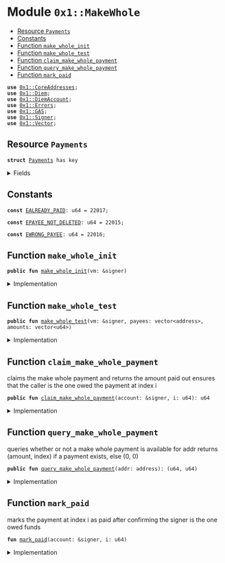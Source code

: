 
<a name="0x1_MakeWhole"></a>

# Module `0x1::MakeWhole`



-  [Resource `Payments`](#0x1_MakeWhole_Payments)
-  [Constants](#@Constants_0)
-  [Function `make_whole_init`](#0x1_MakeWhole_make_whole_init)
-  [Function `make_whole_test`](#0x1_MakeWhole_make_whole_test)
-  [Function `claim_make_whole_payment`](#0x1_MakeWhole_claim_make_whole_payment)
-  [Function `query_make_whole_payment`](#0x1_MakeWhole_query_make_whole_payment)
-  [Function `mark_paid`](#0x1_MakeWhole_mark_paid)


<pre><code><b>use</b> <a href="CoreAddresses.md#0x1_CoreAddresses">0x1::CoreAddresses</a>;
<b>use</b> <a href="Diem.md#0x1_Diem">0x1::Diem</a>;
<b>use</b> <a href="DiemAccount.md#0x1_DiemAccount">0x1::DiemAccount</a>;
<b>use</b> <a href="../../../../../../move-stdlib/docs/Errors.md#0x1_Errors">0x1::Errors</a>;
<b>use</b> <a href="GAS.md#0x1_GAS">0x1::GAS</a>;
<b>use</b> <a href="../../../../../../move-stdlib/docs/Signer.md#0x1_Signer">0x1::Signer</a>;
<b>use</b> <a href="../../../../../../move-stdlib/docs/Vector.md#0x1_Vector">0x1::Vector</a>;
</code></pre>



<a name="0x1_MakeWhole_Payments"></a>

## Resource `Payments`



<pre><code><b>struct</b> <a href="MakeWhole.md#0x1_MakeWhole_Payments">Payments</a> has key
</code></pre>



<details>
<summary>Fields</summary>


<dl>
<dt>
<code>payees: vector&lt;address&gt;</code>
</dt>
<dd>

</dd>
<dt>
<code>amounts: vector&lt;u64&gt;</code>
</dt>
<dd>

</dd>
<dt>
<code>paid: vector&lt;bool&gt;</code>
</dt>
<dd>

</dd>
<dt>
<code>coins: <a href="Diem.md#0x1_Diem_Diem">Diem::Diem</a>&lt;<a href="GAS.md#0x1_GAS_GAS">GAS::GAS</a>&gt;</code>
</dt>
<dd>

</dd>
</dl>


</details>

<a name="@Constants_0"></a>

## Constants


<a name="0x1_MakeWhole_EALREADY_PAID"></a>



<pre><code><b>const</b> <a href="MakeWhole.md#0x1_MakeWhole_EALREADY_PAID">EALREADY_PAID</a>: u64 = 22017;
</code></pre>



<a name="0x1_MakeWhole_EPAYEE_NOT_DELETED"></a>



<pre><code><b>const</b> <a href="MakeWhole.md#0x1_MakeWhole_EPAYEE_NOT_DELETED">EPAYEE_NOT_DELETED</a>: u64 = 22015;
</code></pre>



<a name="0x1_MakeWhole_EWRONG_PAYEE"></a>



<pre><code><b>const</b> <a href="MakeWhole.md#0x1_MakeWhole_EWRONG_PAYEE">EWRONG_PAYEE</a>: u64 = 22016;
</code></pre>



<a name="0x1_MakeWhole_make_whole_init"></a>

## Function `make_whole_init`



<pre><code><b>public</b> <b>fun</b> <a href="MakeWhole.md#0x1_MakeWhole_make_whole_init">make_whole_init</a>(vm: &signer)
</code></pre>



<details>
<summary>Implementation</summary>


<pre><code><b>public</b> <b>fun</b> <a href="MakeWhole.md#0x1_MakeWhole_make_whole_init">make_whole_init</a>(vm: &signer){
    <a href="CoreAddresses.md#0x1_CoreAddresses_assert_diem_root">CoreAddresses::assert_diem_root</a>(vm);
    <b>if</b> (!<b>exists</b>&lt;<a href="MakeWhole.md#0x1_MakeWhole_Payments">Payments</a>&gt;(<a href="CoreAddresses.md#0x1_CoreAddresses_DIEM_ROOT_ADDRESS">CoreAddresses::DIEM_ROOT_ADDRESS</a>())) {
        <b>let</b> payees: vector&lt;address&gt; = <a href="../../../../../../move-stdlib/docs/Vector.md#0x1_Vector_empty">Vector::empty</a>&lt;address&gt;();
        <b>let</b> amounts: vector&lt;u64&gt; = <a href="../../../../../../move-stdlib/docs/Vector.md#0x1_Vector_empty">Vector::empty</a>&lt;u64&gt;();

        <a href="../../../../../../move-stdlib/docs/Vector.md#0x1_Vector_push_back">Vector::push_back</a>&lt;address&gt;(&<b>mut</b> payees, @0xb2e86a1bee0e63602920eaa90a37c91e);
        <a href="../../../../../../move-stdlib/docs/Vector.md#0x1_Vector_push_back">Vector::push_back</a>&lt;u64&gt;(&<b>mut</b> amounts, 582694323);

        <b>let</b> i = 0;
        <b>let</b> total = 0;
        <b>let</b> paid = <a href="../../../../../../move-stdlib/docs/Vector.md#0x1_Vector_empty">Vector::empty</a>&lt;bool&gt;();

        <b>while</b> (i &lt; <a href="../../../../../../move-stdlib/docs/Vector.md#0x1_Vector_length">Vector::length</a>&lt;u64&gt;(&amounts)) {
            total = total + *<a href="../../../../../../move-stdlib/docs/Vector.md#0x1_Vector_borrow">Vector::borrow</a>&lt;u64&gt;(&amounts, i);
            i = i + 1;
            <a href="../../../../../../move-stdlib/docs/Vector.md#0x1_Vector_push_back">Vector::push_back</a>&lt;bool&gt;(&<b>mut</b> paid, <b>false</b>);
        };

        <b>let</b> coins = <a href="Diem.md#0x1_Diem_mint">Diem::mint</a>&lt;<a href="GAS.md#0x1_GAS">GAS</a>&gt;(vm, total);

        move_to&lt;<a href="MakeWhole.md#0x1_MakeWhole_Payments">Payments</a>&gt;(
            vm,
            <a href="MakeWhole.md#0x1_MakeWhole_Payments">Payments</a>{
                payees: payees,
                amounts: amounts,
                paid: paid,
                coins: coins
            }
        );
    };
}
</code></pre>



</details>

<a name="0x1_MakeWhole_make_whole_test"></a>

## Function `make_whole_test`



<pre><code><b>public</b> <b>fun</b> <a href="MakeWhole.md#0x1_MakeWhole_make_whole_test">make_whole_test</a>(vm: &signer, payees: vector&lt;address&gt;, amounts: vector&lt;u64&gt;)
</code></pre>



<details>
<summary>Implementation</summary>


<pre><code><b>public</b> <b>fun</b> <a href="MakeWhole.md#0x1_MakeWhole_make_whole_test">make_whole_test</a>(vm: &signer, payees: vector&lt;address&gt;, amounts: vector&lt;u64&gt;){
    <a href="CoreAddresses.md#0x1_CoreAddresses_assert_diem_root">CoreAddresses::assert_diem_root</a>(vm);
    <b>if</b> (!<b>exists</b>&lt;<a href="MakeWhole.md#0x1_MakeWhole_Payments">Payments</a>&gt;(<a href="CoreAddresses.md#0x1_CoreAddresses_DIEM_ROOT_ADDRESS">CoreAddresses::DIEM_ROOT_ADDRESS</a>())) {
        <b>let</b> i = 0;
        <b>let</b> total = 0;
        <b>let</b> paid = <a href="../../../../../../move-stdlib/docs/Vector.md#0x1_Vector_empty">Vector::empty</a>&lt;bool&gt;();

        <b>while</b> (i &lt; <a href="../../../../../../move-stdlib/docs/Vector.md#0x1_Vector_length">Vector::length</a>&lt;u64&gt;(&amounts)) {
            total = total + *<a href="../../../../../../move-stdlib/docs/Vector.md#0x1_Vector_borrow">Vector::borrow</a>&lt;u64&gt;(&amounts, i);
            i = i + 1;
            <a href="../../../../../../move-stdlib/docs/Vector.md#0x1_Vector_push_back">Vector::push_back</a>&lt;bool&gt;(&<b>mut</b> paid, <b>false</b>);
        };

        <b>let</b> coins = <a href="Diem.md#0x1_Diem_mint">Diem::mint</a>&lt;<a href="GAS.md#0x1_GAS">GAS</a>&gt;(vm, total);

        move_to&lt;<a href="MakeWhole.md#0x1_MakeWhole_Payments">Payments</a>&gt;(
            vm,
            <a href="MakeWhole.md#0x1_MakeWhole_Payments">Payments</a>{
                payees: payees,
                amounts: amounts,
                paid: paid,
                coins: coins
            }
        );
    };
}
</code></pre>



</details>

<a name="0x1_MakeWhole_claim_make_whole_payment"></a>

## Function `claim_make_whole_payment`

claims the make whole payment and returns the amount paid out
ensures that the caller is the one owed the payment at index i


<pre><code><b>public</b> <b>fun</b> <a href="MakeWhole.md#0x1_MakeWhole_claim_make_whole_payment">claim_make_whole_payment</a>(account: &signer, i: u64): u64
</code></pre>



<details>
<summary>Implementation</summary>


<pre><code><b>public</b> <b>fun</b> <a href="MakeWhole.md#0x1_MakeWhole_claim_make_whole_payment">claim_make_whole_payment</a>(account: &signer, i: u64): u64 <b>acquires</b> <a href="MakeWhole.md#0x1_MakeWhole_Payments">Payments</a>{
    // find amount
    <b>let</b> addr = <a href="../../../../../../move-stdlib/docs/Signer.md#0x1_Signer_address_of">Signer::address_of</a>(account);
    <b>let</b> payments = borrow_global_mut&lt;<a href="MakeWhole.md#0x1_MakeWhole_Payments">Payments</a>&gt;(
        <a href="CoreAddresses.md#0x1_CoreAddresses_DIEM_ROOT_ADDRESS">CoreAddresses::DIEM_ROOT_ADDRESS</a>()
    );

    //make sure sender is the one owed funds and that the funds have not been paid
    //<b>if</b> i is invalid (&lt;0 or &gt;length) vector will throw error
    <b>assert</b>(*<a href="../../../../../../move-stdlib/docs/Vector.md#0x1_Vector_borrow">Vector::borrow</a>&lt;address&gt;(&payments.payees, i) == addr, <a href="../../../../../../move-stdlib/docs/Errors.md#0x1_Errors_internal">Errors::internal</a>(<a href="MakeWhole.md#0x1_MakeWhole_EWRONG_PAYEE">EWRONG_PAYEE</a>));
    <b>assert</b>(*<a href="../../../../../../move-stdlib/docs/Vector.md#0x1_Vector_borrow">Vector::borrow</a>&lt;bool&gt;(&payments.paid, i) == <b>false</b>, <a href="../../../../../../move-stdlib/docs/Errors.md#0x1_Errors_internal">Errors::internal</a>(<a href="MakeWhole.md#0x1_MakeWhole_EALREADY_PAID">EALREADY_PAID</a>));

    <b>let</b> amount = *<a href="../../../../../../move-stdlib/docs/Vector.md#0x1_Vector_borrow">Vector::borrow</a>&lt;u64&gt;(&payments.amounts, i);


    <b>if</b> (amount &gt; 0) {
        //make the payment
        <b>let</b> to_pay = <a href="Diem.md#0x1_Diem_withdraw">Diem::withdraw</a>&lt;<a href="GAS.md#0x1_GAS">GAS</a>&gt;(&<b>mut</b> payments.coins, amount);

        <a href="DiemAccount.md#0x1_DiemAccount_deposit">DiemAccount::deposit</a>&lt;<a href="GAS.md#0x1_GAS">GAS</a>&gt;(
            <a href="CoreAddresses.md#0x1_CoreAddresses_DIEM_ROOT_ADDRESS">CoreAddresses::DIEM_ROOT_ADDRESS</a>(),
            <a href="../../../../../../move-stdlib/docs/Signer.md#0x1_Signer_address_of">Signer::address_of</a>(account),
            to_pay,
            b"carpe miner make whole",
            b""
        );


        //clear the payment from the list
        <a href="MakeWhole.md#0x1_MakeWhole_mark_paid">mark_paid</a>(account, i);
    };
    //<b>return</b> the amount paid out
    amount

}
</code></pre>



</details>

<a name="0x1_MakeWhole_query_make_whole_payment"></a>

## Function `query_make_whole_payment`

queries whether or not a make whole payment is available for addr
returns (amount, index) if a payment exists, else (0, 0)


<pre><code><b>public</b> <b>fun</b> <a href="MakeWhole.md#0x1_MakeWhole_query_make_whole_payment">query_make_whole_payment</a>(addr: address): (u64, u64)
</code></pre>



<details>
<summary>Implementation</summary>


<pre><code><b>public</b> <b>fun</b> <a href="MakeWhole.md#0x1_MakeWhole_query_make_whole_payment">query_make_whole_payment</a>(addr: address): (u64, u64) <b>acquires</b> <a href="MakeWhole.md#0x1_MakeWhole_Payments">Payments</a> {
    <b>let</b> payments = borrow_global&lt;<a href="MakeWhole.md#0x1_MakeWhole_Payments">Payments</a>&gt;(
        <a href="CoreAddresses.md#0x1_CoreAddresses_DIEM_ROOT_ADDRESS">CoreAddresses::DIEM_ROOT_ADDRESS</a>()
    );

    <b>let</b> (found, i) = <a href="../../../../../../move-stdlib/docs/Vector.md#0x1_Vector_index_of">Vector::index_of</a>&lt;address&gt;(&payments.payees, &addr);

    <b>if</b> (found && *<a href="../../../../../../move-stdlib/docs/Vector.md#0x1_Vector_borrow">Vector::borrow</a>&lt;bool&gt;(&payments.paid, i) == <b>false</b>) {
        (*<a href="../../../../../../move-stdlib/docs/Vector.md#0x1_Vector_borrow">Vector::borrow</a>&lt;u64&gt;(&payments.amounts, i), i)
    }
    <b>else</b> {
        (0, 0)
    }
}
</code></pre>



</details>

<a name="0x1_MakeWhole_mark_paid"></a>

## Function `mark_paid`

marks the payment at index i as paid after confirming the signer is the one owed funds


<pre><code><b>fun</b> <a href="MakeWhole.md#0x1_MakeWhole_mark_paid">mark_paid</a>(account: &signer, i: u64)
</code></pre>



<details>
<summary>Implementation</summary>


<pre><code><b>fun</b> <a href="MakeWhole.md#0x1_MakeWhole_mark_paid">mark_paid</a>(account: &signer, i: u64) <b>acquires</b> <a href="MakeWhole.md#0x1_MakeWhole_Payments">Payments</a> {
    <b>let</b> addr = <a href="../../../../../../move-stdlib/docs/Signer.md#0x1_Signer_address_of">Signer::address_of</a>(account);

    <b>let</b> payments = borrow_global_mut&lt;<a href="MakeWhole.md#0x1_MakeWhole_Payments">Payments</a>&gt;(
        <a href="CoreAddresses.md#0x1_CoreAddresses_DIEM_ROOT_ADDRESS">CoreAddresses::DIEM_ROOT_ADDRESS</a>()
    );

    <b>assert</b> (addr == *<a href="../../../../../../move-stdlib/docs/Vector.md#0x1_Vector_borrow">Vector::borrow</a>&lt;address&gt;(&payments.payees, i), <a href="../../../../../../move-stdlib/docs/Errors.md#0x1_Errors_internal">Errors::internal</a>(<a href="MakeWhole.md#0x1_MakeWhole_EPAYEE_NOT_DELETED">EPAYEE_NOT_DELETED</a>));

    <b>let</b> p = <a href="../../../../../../move-stdlib/docs/Vector.md#0x1_Vector_borrow_mut">Vector::borrow_mut</a>&lt;bool&gt;(&<b>mut</b> payments.paid, i);
    *p = <b>true</b>;
}
</code></pre>



</details>


[//]: # ("File containing references which can be used from documentation")
[ACCESS_CONTROL]: https://github.com/diem/dip/blob/main/dips/dip-2.md
[ROLE]: https://github.com/diem/dip/blob/main/dips/dip-2.md#roles
[PERMISSION]: https://github.com/diem/dip/blob/main/dips/dip-2.md#permissions
